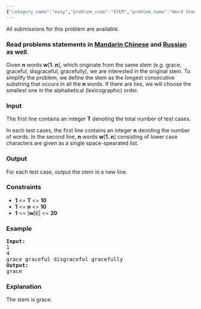 ```yaml
---
{"category_name":"easy","problem_code":"STEM","problem_name":"Word Stem","languages_supported":{"0":"ADA","1":"ASM","2":"BASH","3":"BF","4":"C","5":"C99 strict","6":"CAML","7":"CLOJ","8":"CLPS","9":"CPP 4.3.2","10":"CPP 4.9.2","11":"CPP14","12":"CS2","13":"D","14":"ERL","15":"FORT","16":"FS","17":"GO","18":"HASK","19":"ICK","20":"ICON","21":"JAVA","22":"JS","23":"LISP clisp","24":"LISP sbcl","25":"LUA","26":"NEM","27":"NICE","28":"NODEJS","29":"PAS fpc","30":"PAS gpc","31":"PERL","32":"PERL6","33":"PHP","34":"PIKE","35":"PRLG","36":"PYPY","37":"PYTH","38":"PYTH 3.4","39":"RUBY","40":"SCALA","41":"SCM chicken","42":"SCM guile","43":"SCM qobi","44":"ST","45":"TCL","46":"TEXT","47":"WSPC"},"max_timelimit":1,"source_sizelimit":50000,"problem_author":"shangjingbo","problem_tester":null,"date_added":"9-10-2015","tags":{"0":"cook63","1":"easy","2":"hashmaps","3":"shangjingbo","4":"strings"},"editorial_url":"http://discuss.codechef.com/problems/STEM","time":{"view_start_date":1445193000,"submit_start_date":1445193000,"visible_start_date":1445193000,"end_date":1735669800},"layout":"problem"}
---
```

<span class="solution-visible-txt">All submissions for this problem are available.</span><h3> Read problems statements in <a target="_blank" href="http://www.codechef.com/download/translated/COOK63/mandarin/STEM.pdf">Mandarin Chinese</a> and <a target="_blank" href="http://www.codechef.com/download/translated/COOK63/russian/STEM.pdf">Russian</a> as well.</h3>
<p>
Given <b>n</b> words <b>w</b>[<b>1</b>..<b>n</b>], which originate from the same stem (e.g. grace, graceful, disgraceful, gracefully), we are interested in the original stem. To simplify the problem, we define the stem as the longest consecutive substring that occurs in all the <b>n</b> words. If there are ties, we will choose the smallest one in the alphabetical (lexicographic) order.
</p>
<h3>Input</h3>
<p>The first line contains an integer <b>T</b> denoting the total number of test cases.</p>
<p>In each test cases, the first line contains an integer <b>n</b> denoting the number of words. In the second line, <b>n</b> words <b>w</b>[<b>1</b>..<b>n</b>] consisting of lower case characters are given as a single space-spearated list.</p>
<h3>Output</h3>
<p>For each test case, output the stem in a new line.</p>
<h3>Constraints</h3>
<ul>
<li><b>1</b> &lt;= <b>T</b> &lt;= <b>10</b></li>
<li><b>1</b> &lt;= <b>n</b> &lt;= <b>10</b></li>
<li><b>1</b> &lt;= |<b>w</b>[<b>i</b>]| &lt;= <b>20</b></li>
</ul>
<h3>Example</h3>
<pre><b>Input:</b>
1
4
grace graceful disgraceful gracefully
<b>Output:</b>
grace
</pre>
<h3>Explanation</h3>
<p>The stem is grace.</p>
